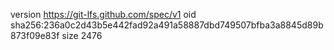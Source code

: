 version https://git-lfs.github.com/spec/v1
oid sha256:236a0c2d43b5e442fad92a491a58887dbd749507bfba3a8845d89b873f09e83f
size 2476
